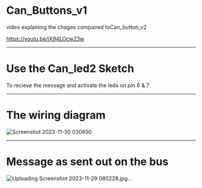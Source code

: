 # Can_Buttons_v1

video explaining the chages compaired toCan_button_v2

https://youtu.be/iX94LOcw23w

----
# Use the Can_led2 Sketch 

To recieve the message and activate the leds on pin 6 & 7

----

# The wiring diagram

![Screenshot 2023-11-30 030850](https://github.com/johnmholmes/YouTube-Can-Arduino-Nano/assets/60571002/44839d6b-9ceb-44c5-827d-98cda79d8e2d)

----

# Message as sent out on the bus

![Uploading Screenshot 2023-11-29 080228.jpg…]()

